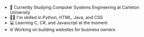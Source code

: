 - 📕 Currently Studying Computer Systems Engineering at Carleton University 
- 👨‍💻 I'm skilled in Python, HTML, Java, and CSS
- 💻 Learning C, C#, and Javascript at the moment
- 🌐 Working on building websites for business owners


<!---
Yousef-Hammad/Yousef-Hammad is a ✨ special ✨ repository because its `README.md` (this file) appears on your GitHub profile.
You can click the Preview link to take a look at your changes.
--->

